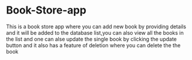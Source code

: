 # Book-Store-app
This is a book store app where you can add new book by providing details and it will be added to the database list,you can also view all the books in the list and one can alse update the single book by clicking the update button and it also has a feature of deletion where you can delete the the book
